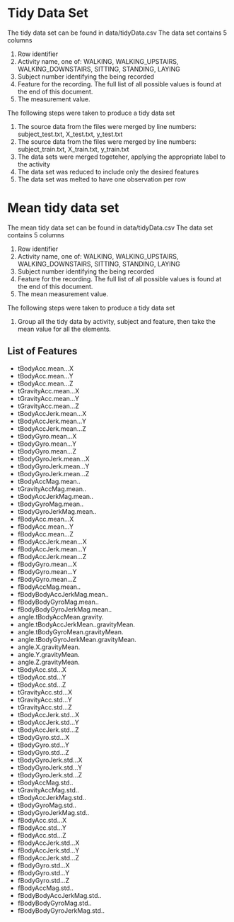 # Tidy Data Set

The tidy data set can be found in data/tidyData.csv
The data set contains 5 columns

1. Row identifier
2. Activity name, one of: WALKING, WALKING_UPSTAIRS, WALKING_DOWNSTAIRS, SITTING, STANDING, LAYING
3. Subject number identifying the being recorded
4. Feature for the recording.  The full list of all possible values is found at the end of this document.
5. The measurement value.

The following steps were taken to produce a tidy data set
1. The source data from the files were merged by line numbers: subject_test.txt, X_test.txt, y_test.txt
2. The source data from the files were merged by line numbers: subject_train.txt, X_train.txt, y_train.txt
3. The data sets were merged togeteher, applying the appropriate label to the activity
4. The data set was reduced to include only the desired features
5. The data set was melted to have one observation per row

# Mean tidy data set
The mean tidy data set can be found in data/tidyData.csv
The data set contains 5 columns

1. Row identifier
2. Activity name, one of: WALKING, WALKING_UPSTAIRS, WALKING_DOWNSTAIRS, SITTING, STANDING, LAYING
3. Subject number identifying the being recorded
4. Feature for the recording.  The full list of all possible values is found at the end of this document.
5. The mean measurement value.

The following steps were taken to produce a tidy data set
1. Group all the tidy data by activity, subject and feature, then take the mean value for all the elements.



## List of Features
* tBodyAcc.mean...X
* tBodyAcc.mean...Y
* tBodyAcc.mean...Z
* tGravityAcc.mean...X
* tGravityAcc.mean...Y
* tGravityAcc.mean...Z
* tBodyAccJerk.mean...X
* tBodyAccJerk.mean...Y
* tBodyAccJerk.mean...Z
* tBodyGyro.mean...X
* tBodyGyro.mean...Y
* tBodyGyro.mean...Z
* tBodyGyroJerk.mean...X
* tBodyGyroJerk.mean...Y
* tBodyGyroJerk.mean...Z
* tBodyAccMag.mean..
* tGravityAccMag.mean..
* tBodyAccJerkMag.mean..
* tBodyGyroMag.mean..
* tBodyGyroJerkMag.mean..
* fBodyAcc.mean...X
* fBodyAcc.mean...Y
* fBodyAcc.mean...Z
* fBodyAccJerk.mean...X
* fBodyAccJerk.mean...Y
* fBodyAccJerk.mean...Z
* fBodyGyro.mean...X
* fBodyGyro.mean...Y
* fBodyGyro.mean...Z
* fBodyAccMag.mean..
* fBodyBodyAccJerkMag.mean..
* fBodyBodyGyroMag.mean..
* fBodyBodyGyroJerkMag.mean..
* angle.tBodyAccMean.gravity.
* angle.tBodyAccJerkMean..gravityMean.
* angle.tBodyGyroMean.gravityMean.
* angle.tBodyGyroJerkMean.gravityMean.
* angle.X.gravityMean.
* angle.Y.gravityMean.
* angle.Z.gravityMean.
* tBodyAcc.std...X
* tBodyAcc.std...Y
* tBodyAcc.std...Z
* tGravityAcc.std...X
* tGravityAcc.std...Y
* tGravityAcc.std...Z
* tBodyAccJerk.std...X
* tBodyAccJerk.std...Y
* tBodyAccJerk.std...Z
* tBodyGyro.std...X
* tBodyGyro.std...Y
* tBodyGyro.std...Z
* tBodyGyroJerk.std...X
* tBodyGyroJerk.std...Y
* tBodyGyroJerk.std...Z
* tBodyAccMag.std..
* tGravityAccMag.std..
* tBodyAccJerkMag.std..
* tBodyGyroMag.std..
* tBodyGyroJerkMag.std..
* fBodyAcc.std...X
* fBodyAcc.std...Y
* fBodyAcc.std...Z
* fBodyAccJerk.std...X
* fBodyAccJerk.std...Y
* fBodyAccJerk.std...Z
* fBodyGyro.std...X
* fBodyGyro.std...Y
* fBodyGyro.std...Z
* fBodyAccMag.std..
* fBodyBodyAccJerkMag.std..
* fBodyBodyGyroMag.std..
* fBodyBodyGyroJerkMag.std..

